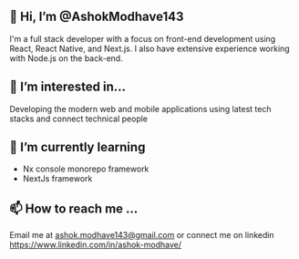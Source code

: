 ## 👋 Hi, I’m @AshokModhave143
I'm a full stack developer with a focus on front-end development using React, React Native, and Next.js. I also have extensive experience working with Node.js on the back-end.

## 👀 I’m interested in...
Developing the modern web and mobile applications using latest tech stacks and connect technical people
## 🌱 I’m currently learning
- Nx console monorepo framework
- NextJs framework

## 📫 How to reach me ...
Email me at ashok.modhave143@gmail.com or connect me on linkedin https://www.linkedin.com/in/ashok-modhave/

<!---
AshokModhave143/AshokModhave143 is a ✨ special ✨ repository because its `README.md` (this file) appears on your GitHub profile.
You can click the Preview link to take a look at your changes.
--->
